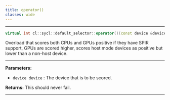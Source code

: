 ```yaml
---
title: operator()
classes: wide
---
```



---

```cpp
virtual int cl::sycl::default_selector::operator()(const device &device) const
```


Overload that scores both CPUs and GPUs positive if they have SPIR support, GPUs are scored higher, scores host mode devices as positive but lower than a non-host device. 


---
**Parameters:**

 - `device device`
: The device that is to be scored. 

**Returns:** This should never fail. 

---
